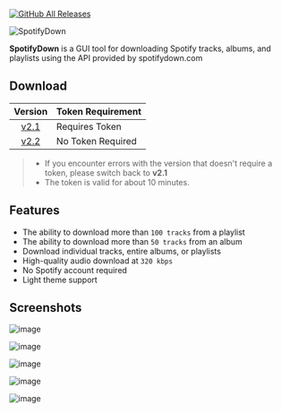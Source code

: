 [![GitHub All Releases](https://img.shields.io/github/downloads/afkarxyz/SpotifyDown-GUI/total?style=for-the-badge)](https://github.com/afkarxyz/SpotifyDown-GUI/releases)

![SpotifyDown](https://github.com/user-attachments/assets/277195c6-de38-4f31-a41e-61fbc9df01d0)

**SpotifyDown** is a GUI tool for downloading Spotify tracks, albums, and playlists using the API provided by spotifydown.com

## Download

| Version   | Token Requirement |
| :--: | :-- |
| [v2.1](https://github.com/afkarxyz/SpotifyDown-GUI/releases/download/v2.1/SpotifyDown.exe) | Requires Token |
| [v2.2](https://github.com/afkarxyz/SpotifyDown-GUI/releases/download/v2.2/SpotifyDown.exe) | No Token Required |

> - If you encounter errors with the version that doesn't require a token, please switch back to **v2.1**
> - The token is valid for about 10 minutes.

## Features

- The ability to download more than `100 tracks` from a playlist  
- The ability to download more than `50 tracks` from an album
- Download individual tracks, entire albums, or playlists
- High-quality audio download at `320 kbps`
- No Spotify account required
- Light theme support

## Screenshots

![image](https://github.com/user-attachments/assets/333953da-c3c9-48a3-895d-1f1bb6c74e88)

![image](https://github.com/user-attachments/assets/0a70d82a-73bf-4350-9898-7389bde8e952)

![image](https://github.com/user-attachments/assets/67c1cec4-25e6-4d44-99c6-b60ded9c796c)

![image](https://github.com/user-attachments/assets/ff43a82f-2b1e-4d77-bfc2-fcb4c4f08bb9)

![image](https://github.com/user-attachments/assets/9321e98c-300d-4483-8863-dc828cb2319e)
